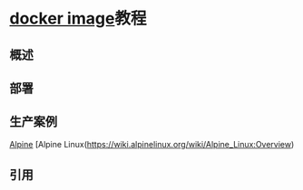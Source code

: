 # [docker image]()教程

## 概述







## 部署


## 生产案例

[Alpine](https://wiki.alpinelinux.org/wiki/Main_Page)
[Alpine Linux(https://wiki.alpinelinux.org/wiki/Alpine_Linux:Overview)





## 引用


[]()

[]()

[]()
